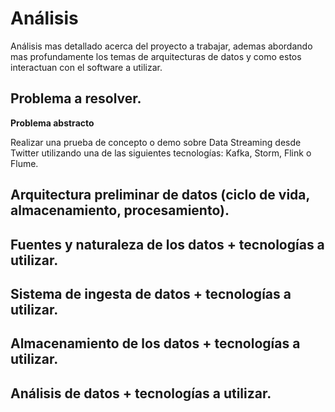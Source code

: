 # Análisis
Análisis mas detallado acerca del proyecto a trabajar, ademas abordando mas profundamente los temas de arquitecturas de datos y como estos interactuan con el software a utilizar.

## Problema a resolver.

**Problema abstracto**

Realizar una prueba de concepto o demo sobre Data Streaming desde Twitter utilizando una de las siguientes tecnologías: Kafka, Storm, Flink o Flume.

## Arquitectura preliminar de datos (ciclo de vida, almacenamiento, procesamiento).


## Fuentes y naturaleza de los datos + tecnologías a utilizar.

## Sistema de ingesta de datos + tecnologías a utilizar.

## Almacenamiento de los datos + tecnologías a utilizar.

## Análisis de datos + tecnologías a utilizar.
<!--stackedit_data:
eyJoaXN0b3J5IjpbLTE4MzA5ODE1NjAsLTIwODg3NDY2MTIsOT
gzNjQ2NTA2XX0=
-->